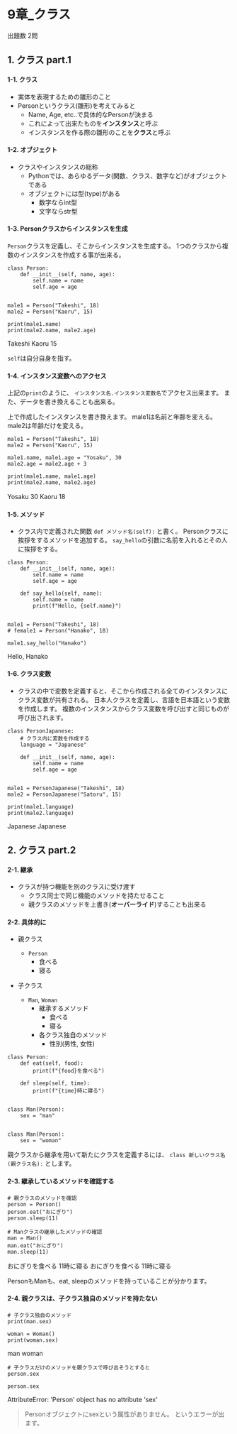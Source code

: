 # 9章_クラス
出題数 2問

## 1. クラス part.1
#### 1-1. クラス
- 実体を表現するための雛形のこと
- Personというクラス(雛形)を考えてみると
  - Name, Age, etc..で具体的なPersonが決まる
  - これによって出来たものを**インスタンス**と呼ぶ
  - インスタンスを作る際の雛形のことを**クラス**と呼ぶ

#### 1-2. オブジェクト
- クラスやインスタンスの総称
  - Pythonでは、あらゆるデータ(関数、クラス、数字など)がオブジェクトである
  - オブジェクトには型(type)がある
    - 数字ならint型
    - 文字ならstr型

#### 1-3. Personクラスからインスタンスを生成
`Person`クラスを定義し、そこからインスタンスを生成する。
1つのクラスから複数のインスタンスを作成する事が出来る。

```python: class
class Person:
    def __init__(self, name, age):
        self.name = name
        self.age = age


male1 = Person("Takeshi", 18)
male2 = Person("Kaoru", 15)

print(male1.name)
print(male2.name, male2.age)
```
Takeshi
Kaoru 15

`self`は自分自身を指す。

#### 1-4. インスタンス変数へのアクセス
上記の`print`のように、
`インスタンス名.インスタンス変数名`でアクセス出来ます。
また、データを書き換えることも出来る。

上で作成したインスタンスを書き換えます。
male1は名前と年齢を変える。
male2は年齢だけを変える。

```python: class
male1 = Person("Takeshi", 18)
male2 = Person("Kaoru", 15)

male1.name, male1.age = "Yosaku", 30
male2.age = male2.age + 3

print(male1.name, male1.age)
print(male2.name, male2.age)
```
Yosaku 30
Kaoru 18
　
#### 1-5. メソッド
- クラス内で定義された関数
`def メソッド名(self):` と書く。
Personクラスに挨拶をするメソッドを追加する。
`say_hello`の引数に名前を入れるとその人に挨拶をする。

```python: method
class Person:
    def __init__(self, name, age):
        self.name = name
        self.age = age

    def say_hello(self, name):
        self.name = name
        print(f"Hello, {self.name}")


male1 = Person("Takeshi", 18)
# female1 = Person("Hanako", 18)

male1.say_hello("Hanako")
```
Hello, Hanako

#### 1-6. クラス変数
- クラスの中で変数を定義すると、そこから作成される全てのインスタンスにクラス変数が共有される。
日本人クラスを定義し、言語を日本語という変数を作成します。
複数のインスタンスからクラス変数を呼び出すと同じものが呼び出されます。

```python: class
class PersonJapanese:
    # クラス内に変数を作成する
    language = "Japanese"

    def __init__(self, name, age):
        self.name = name
        self.age = age


male1 = PersonJapanese("Takeshi", 18)
male2 = PersonJapanese("Satoru", 15)

print(male1.language)
print(male2.language)
```
Japanese
Japanese


## 2. クラス part.2
#### 2-1. 継承
- クラスが持つ機能を別のクラスに受け渡す
  - クラス同士で同じ機能のメソッドを持たせること
  - 親クラスのメソッドを上書き(**オーバーライド**)することも出来る

#### 2-2. 具体的に
- 親クラス
  - `Person`
    - 食べる
    - 寝る

- 子クラス
  - `Man`, `Woman`
    - 継承するメソッド
      - 食べる
      - 寝る
    - 各クラス独自のメソッド
      - 性別(男性, 女性)

```python: inheritance
class Person:
    def eat(self, food):
        print(f"{food}を食べる")

    def sleep(self, time):
        print(f"{time}時に寝る")


class Man(Person):
    sex = "man"


class Man(Person):
    sex = "woman"
```
親クラスから継承を用いて新たにクラスを定義するには、
`class 新しいクラス名(親クラス名):` とします。

#### 2-3. 継承しているメソッドを確認する
```python: inheritance
# 親クラスのメソッドを確認
person = Person()
person.eat("おにぎり")
person.sleep(11)

# Manクラスの継承したメソッドの確認
man = Man()
man.eat("おにぎり")
man.sleep(11)
```
おにぎりを食べる
11時に寝る
おにぎりを食べる
11時に寝る

PersonもManも、eat, sleepのメソッドを持っていることが分かります。

#### 2-4. 親クラスは、子クラス独自のメソッドを持たない
```python: inheritance
# 子クラス独自のメソッド
print(man.sex)

woman = Woman()
print(woman.sex)
```
man
woman

```python: inheritance
# 子クラスだけのメソッドを親クラスで呼び出そうとすると
person.sex
```
    person.sex
AttributeError: 'Person' object has no attribute 'sex'
> Personオブジェクトにsexという属性がありません。
というエラーが出ます。


